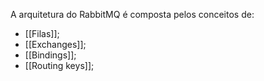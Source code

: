 A arquitetura do RabbitMQ é composta pelos conceitos de: 
- [[Filas]];
- [[Exchanges]];
- [[Bindings]];
- [[Routing keys]];
